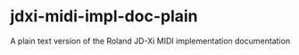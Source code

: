# jdxi-midi-impl-doc-plain
A plain text version of the Roland JD-Xi MIDI implementation documentation

